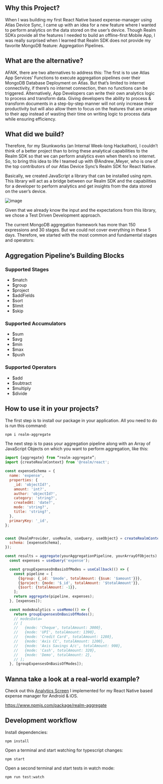 ## Why this Project?
When I was building my first React Native based expense-manager using Atlas Device Sync, I came up with an idea for a new feature where I wanted to perform analytics on the data stored on the user’s device.
Though Realm SDKs provide all the features I needed to build an offline-first Mobile App, I was really surprised when I learned that Realm SDK does not provide my favorite MongoDB feature: Aggregation Pipelines.

## What are the alternative?
AFAIK, there are two alternatives to address this:
The first is to use Atlas App Services’ Functions to execute aggregation pipelines over their MongoDB Database Deployment on Atlas. But that’s limited to internet connectivity, if there’s no internet connection, then no functions can be triggered.
Alternatively, App Developers can write their own analytics logic to process and transform data. Giving developers the ability to process & transform documents in a step-by-step manner will not only increase their productivity but will also allow them to focus on the features that are unique to their app instead of wasting their time on writing logic to process data while ensuring efficiency.

## What did we build?
Therefore, for my Skunkworks (an Internal Week-long Hackathon), I couldn’t think of a better project than to bring these analytical capabilities to the Realm SDK so that we can perform analytics even when there’s no internet.
So, to bring this idea to life I teamed up with @Andrew_Meyer, who is one of the top contributors of our Atlas Device Sync’s Realm SDK for React Native.

Basically, we created JavaScript a library that can be installed using npm. This library will act as a bridge between our Realm SDK and the capabilities for a developer to perform analytics and get insights from the data stored on the user’s device.

![image](https://user-images.githubusercontent.com/27056663/193196067-d4d1b7c9-1094-43d3-96bd-d3673d7f9f7c.png)

Given that we already know the input and the expectations from this library, we chose a Test Driven Development approach.

The current MongoDB aggregation framework has more than 150 expressions and 30 stages. But we could not cover everything in these 5 days. Therefore, we started with the most common and fundamental stages and operators:

## Aggregation Pipeline’s Building Blocks
### Supported Stages

* $match
* $group
* $project
* $addFields
* $sort
* $limit
* $skip

### Supported Accumulators
* $sum
* $avg
* $min
* $max
* $push

### Supported Operators
* $add 
* $subtract
* $multiply
* $divide

## How to use it in your projects?
The first step is to install our package in your application. All you need to do is run this command:
```bash
npm i realm-aggregate
```
The next step is to pass your aggregation pipeline along with an Array of JavaScript Objects on which you want to perform aggregation, like this:


```javascript
import {aggregate} from “realm-aggregate”;
import {createRealmContext} from '@realm/react';

const expenseSchema = {
  name: 'expense',
  properties: {
    _id: 'objectId?',
    amount: 'int?',
    author: 'objectId?',
    category: 'string?',
    createdAt: 'date?',
    mode: 'string?',
    title: 'string?',
  },
  primaryKey: '_id',
};


const {RealmProvider, useRealm, useQuery, useObject} = createRealmContext({
  schema: [expenseSchema],
});

const results = aggregate(yourAggregationPipeline, yourArrayOfObjects)
  const expenses = useQuery('expense');

  const groupExpensesOnBasisOfModes = useCallback(() => {
    const pipeline = [
      {$group: {_id: '$mode', totalAmount: {$sum: '$amount'}}},
      {$project: {mode: '$_id', totalAmount: '$totalAmount'}},
      {$sort: {totalAmount: -1}},
    ];
    return aggregate(pipeline, expenses);
  }, [expenses]);

  const modeAnalytics = useMemo(() => {
    return groupExpensesOnBasisOfModes();
    // modesData=
    // [
    //   {mode: 'Cheque', totalAmount: 3000},
    //   {mode: 'UPI', totalAmount: 1390},
    //   {mode: 'Credit Card', totalAmount: 1280},
    //   {mode: 'Axis CC', totalAmount: 1200},
    //   {mode: 'Axis Savings A/c', totalAmount: 900},
    //   {mode: 'Cash', totalAmount: 320},
    //   {mode: 'Demo', totalAmount: 2},
    // ];
  }, [groupExpensesOnBasisOfModes]);

```

## Wanna take a look at a real-world example?
Check out this [Analytics Screen](https://github.com/sourabhbagrecha/expengo-mobile/blob/main/screens/Analytics.js) I implemented for my React Native based expense manager for Android & iOS.

https://www.npmjs.com/package/realm-aggregate





## Development workflow

Install dependencies:

```
npm install
```

Open a terminal and start watching for typescript changes:

```
npm start
```

Open a second terminal and start tests in watch mode:

```
npm run test:watch
```
